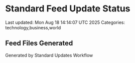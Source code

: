 # Standard Feed Update Status
Last updated: Mon Aug 18 14:14:07 UTC 2025
Categories: technology,business,world

## Feed Files Generated

Generated by Standard Updates Workflow
